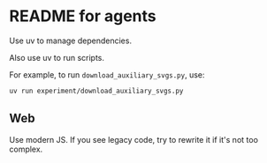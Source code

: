# README for agents

Use uv to manage dependencies.

Also use uv to run scripts.

For example, to run `download_auxiliary_svgs.py`, use:

```sh
uv run experiment/download_auxiliary_svgs.py
```

## Web

Use modern JS. If you see legacy code, try to rewrite it if it's not too complex.

